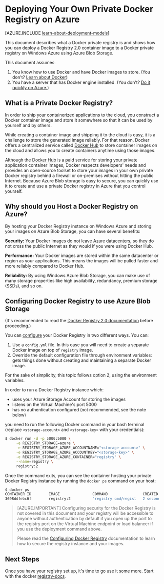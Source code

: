 <properties 
  pageTitle="Deploying Your Own Private Docker Registry on Azure | Windows Azure"
  description="Describes how you can use Docker Registry to host your container images on the Azure Blob Storage service."
  services="virtual-machines"
  documentationCenter="virtual-machines"
  authors="ahmetalpbalkan"
  editor="squillace"
  manager="" 
  tags="azure-service-management,azure-resource-manager" />

<tags
	ms.service="virtual-machines"
	ms.date="06/17/2015"
	wacn.date=""/>

# Deploying Your Own Private Docker Registry on Azure

[AZURE.INCLUDE [learn-about-deployment-models](../includes/learn-about-deployment-models-both-include.md)]



This document describes what a Docker private registry is and shows how you can deploy a Docker Registry 2.0
container image to a Docker private registry on Windows Azure using Azure Blob Storage.

This document assumes:

1. You know how to use Docker and have Docker images to store. (You don't? [Learn about Docker](https://www.docker.com))
2. You have a server that has Docker engine installed. (You don't? [Do it quickly on Azure.](http://azure.microsoft.com/documentation/templates/docker-simple-on-ubuntu/))


## What is a Private Docker Registry?

In order to ship your containerized applications to the cloud,
you construct a Docker container image and store it somewhere so that it can be
used by yourself and by others. 

While creating a container image and shipping it to the cloud is easy,
it is a challenge to store the generated image reliably. For that reason,
Docker offers a centralized service called [Docker Hub][docker-hub] to store
container images on the cloud and allows you to create containers
anytime using those images.

Although the [Docker Hub][docker-hub] is a paid service for storing
your private application container images, Docker respects <!-- deleted by customization developersâ --><!-- keep by customization: begin --> developers' <!-- keep by customization: end --> needs and
provides an open-source toolset to store your images in your own private Docker
registry behind a firewall or on-premises without hitting the public Internet.
Because Azure Blob storage is easy to secure, you can quickly use it to create
and use a private Docker registry in Azure that you control yourself.

## Why should you Host a Docker Registry on Azure?

By hosting your Docker Registry instance on Windows Azure and storing your
images on Azure Blob Storage, you can have several benefits:

**Security:** Your Docker images do not leave Azure datacenters, so they do
  not cross the public Internet as they would if you were using Docker Hub.
  
**Performance:** Your Docker images are stored within the same
datacenter or region as your applications. This means the images will be
pulled faster and more reliably compared to Docker Hub.

**Reliability:** By using Windows Azure Blob Storage, you can make use
of many storage properties like high availability, redundancy, premium
storage (SSDs), and so on.

## Configuring Docker Registry to use Azure Blob Storage

(It's recommended to read the [Docker Registry 2.0 documentation][registry-docs]
before proceeding.)

You can [configure][registry-config] your Docker Registry in two different ways.
You can:

1. Use a `config.yml` file. In this case you will need to create a
  separate Docker image on top of `registry` image.
2. Override the default configuration file through environment variables:
  gets things done without creating and maintaining a separate Docker image.

For the sake of simplicity, this topic follows option 2, using
the environment variables.

In order to run a Docker Registry instance which:
* uses your Azure Storage Account for storing the images
* listens on the Virtual Machine's port 5000
* has no authentication configured (not recommended, see the note below)

you need to run the following Docker command in your bash
terminal (replace `<storage-account>` and `<storage-key>` 
with your credentials):

```sh
$ docker run -d -p 5000:5000 \
     -e REGISTRY_STORAGE=azure \
     -e REGISTRY_STORAGE_AZURE_ACCOUNTNAME="<storage-account>" \
     -e REGISTRY_STORAGE_AZURE_ACCOUNTKEY="<storage-key>" \
     -e REGISTRY_STORAGE_AZURE_CONTAINER="registry" \
     --name=registry \
     registry:2
```

Once the command exits, you can see the container hosting
your private Docker Registry instance by running the `docker ps`
command on your host:

```sh
$ docker ps
CONTAINER ID        IMAGE               COMMAND                CREATED             STATUS              PORTS                    NAMES
3698ddfebc6f        registry:2          "registry cmd/regist   2 seconds ago       Up 1 seconds        0.0.0.0:5000->5000/tcp   registry
```

> [AZURE.IMPORTANT] Configuring security for the Docker Registry
is not covered in this document and your registry will be accessible
to anyone without authentication by default if you open up the port to
the registry port on the Virtual Machine endpoint or load balancer if you
use the deployment command above.
>
> Please read the [Configuring Docker
Registry][registry-config] documentation to learn how to secure the
registry instance and your images.

## Next Steps

Once you have your registry set up, it's time to go use it some more. Start with the docker [registry-docs]. 

[docker-hub]: https://hub.docker.com/
[registry]: https://github.com/docker/distribution
[registry-docs]: http://docs.docker.com/registry/
[registry-config]: http://docs.docker.com/registry/configuration/
 
